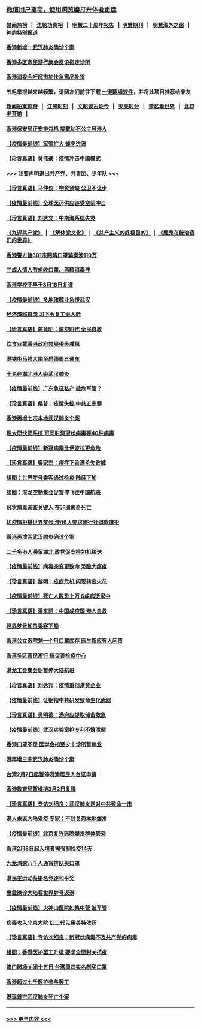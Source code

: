 ### [微信用户指南，使用浏览器打开体验更佳](https://github.com/gfw-breaker/banned-news1/blob/master/indexes/wechat-guide.md?t=0)
#### [禁闻热榜](热点新闻.md?t=0)  &nbsp;&nbsp;|&nbsp;&nbsp; [法轮功真相](https://github.com/gfw-breaker/truth/blob/master/README.md?t=0) &nbsp;&nbsp;|&nbsp;&nbsp; [明慧二十周年报告](https://github.com/gfw-breaker/mh-reports/blob/master/README.md?t=0) &nbsp;&nbsp;|&nbsp;&nbsp;[明慧期刊](https://github.com/gfw-breaker/mh-qikan) &nbsp;&nbsp;|&nbsp;&nbsp; [明慧海外之窗](https://github.com/gfw-breaker/mh-news/blob/master/README.md?t=0) &nbsp;&nbsp;|&nbsp;&nbsp; [神韵特别报道](https://github.com/gfw-breaker/mh-news/blob/master/shenyun.md?t=0)
#### [香港新增一武汉肺炎确诊个案](../pages/nsc415/n11874044.md?t=02171222) 
#### [香港多区市民游行集会反设指定诊所](../pages/nsc415/n11874017.md?t=02171222) 
#### [香港消委会吁超市加快急需品补货](../pages/nsc415/n11874003.md?t=02171222) 
#### 五毛举报越来越频繁，请网友们前往下载 [一键翻墙软件](https://github.com/gfw-breaker/ssr-accounts)，并将此项目推荐给亲友
#### [新闻拍案惊奇](https://github.com/gfw-breaker/banned-news1/blob/master/pages/link4.md) &nbsp;&nbsp;|&nbsp;&nbsp; [江峰时刻](https://github.com/gfw-breaker/banned-news1/blob/master/pages/link4.md) &nbsp;&nbsp;|&nbsp;&nbsp; [文昭谈古论今](https://github.com/gfw-breaker/banned-news1/blob/master/pages/link4.md) &nbsp;&nbsp;|&nbsp;&nbsp; [天亮时分](https://github.com/gfw-breaker/banned-news1/blob/master/pages/link4.md) &nbsp;&nbsp;|&nbsp;&nbsp; [萧茗看世界](https://github.com/gfw-breaker/banned-news1/blob/master/pages/link4.md) &nbsp;&nbsp;|&nbsp;&nbsp; [北京老茶馆](https://github.com/gfw-breaker/banned-news1/blob/master/pages/link4.md) &nbsp;&nbsp;|&nbsp;&nbsp; 
#### [香港保安局正安排包机 接载钻石公主号港人](../pages/nsc415/n11873932.md?t=02171222) 
#### [【疫情最前线】军管扩大 蝗灾进逼](../pages/nsc415/n11873780.md?t=02171222) 
#### [【珍言真语】黄伟豪：疫情冲击中国模式](../pages/nsc415/n11873482.md?t=02171222) 
#### [>>> 我要声明退出共产党、共青团、少年队 <<<](https://github.com/begood0513/goodnews/blob/master/quit/letter.md) 
#### [【珍言真语】马仲仪：物资紧缺 公卫不让步](../pages/nsc415/n11872315.md?t=02171222) 
#### [【疫情最前线】全球医药供应链受空前冲击](../pages/nsc415/n11869614.md?t=02171222) 
#### [【珍言真语】刘达文：中南海系统失灵](../pages/nsc415/n11869465.md?t=02171222) 
#### [《九评共产党》](https://github.com/begood0513/9ping.md/blob/master/README.md) &nbsp;|&nbsp; [《解体党文化》](../../../../jtdwh.md/blob/master/README.md)  &nbsp;|&nbsp; [《共产主义的终极目的》](../../../../gczydzjmd.md/blob/master/README.md) &nbsp;|&nbsp; [《魔鬼在统治我们的世界》](../../../../mgztzwmdsj.md/blob/master/README.md) 
#### [香港警方接301宗网购口罩骗案涉110万](../pages/nsc415/n11867572.md?t=02171222) 
#### [三成人情人节想收口罩、酒精消毒液](../pages/nsc415/n11867523.md?t=02171222) 
#### [香港学校不早于3月16日复课](../pages/nsc415/n11867498.md?t=02171222) 
#### [【疫情最前线】多地殡葬业急援武汉](../pages/nsc415/n11866914.md?t=02171222) 
#### [经济濒临崩溃 习下令复工无人听](../pages/nsc415/n11867269.md?t=02171222) 
#### [【珍言真语】陈竟明：瘟疫时代 全民自救](../pages/nsc415/n11866765.md?t=02171222) 
#### [饮食业冀香港政府领展带头减租](../pages/nsc415/n11864876.md?t=02171222) 
#### [港铁屯马线大围至启德周五通车](../pages/nsc415/n11864842.md?t=02171222) 
#### [十名在湖北港人染武汉肺炎](../pages/nsc415/n11864807.md?t=02171222) 
#### [【疫情最前线】广东急征私产 趁危军管？](../pages/nsc415/n11864205.md?t=02171222) 
#### [【珍言真语】桑普：疫情失控 中共五宗罪](../pages/nsc415/n11864157.md?t=02171222) 
#### [香港再增七宗本地武汉肺炎个案](../pages/nsc415/n11862405.md?t=02171222) 
#### [理大研快筛系统 可同时测冠状病毒等40种病毒](../pages/nsc415/n11862376.md?t=02171222) 
#### [【疫情最前线】新冠病毒比伊波拉更危险](../pages/nsc415/n11862199.md?t=02171222) 
#### [【珍言真语】梁家杰：疫症下香港沦失败城](../pages/nsc415/n11861588.md?t=02171222) 
#### [组图：世界梦号乘客通过检疫 陆续下船](../pages/nsc415/n11858302.md?t=02171222) 
#### [组图：港龙空勤集会促暂停飞往中国航班](../pages/nsc415/n11858190.md?t=02171222) 
#### [冠状病毒调查关键人 在非洲离奇死亡](../pages/nsc415/n11859798.md?t=02171222) 
#### [忧疫情拒搭世界梦号 港46人要求旅行社退款遭拒](../pages/nsc415/n11859849.md?t=02171222) 
#### [香港再增两武汉肺炎确诊个案](../pages/nsc415/n11859833.md?t=02171222) 
#### [二千多港人滞留湖北 政党促安排包机接送](../pages/nsc415/n11859831.md?t=02171222) 
#### [【疫情最前线】病毒突变更致命 恐酿大瘟疫](../pages/nsc415/n11859604.md?t=02171222) 
#### [【珍言真语】黎明：疫症危机 闪现转变火花](../pages/nsc415/n11859199.md?t=02171222) 
#### [【疫情最前线】死亡人数恐上万 6成病逝家中](../pages/nsc415/n11856687.md?t=02171222) 
#### [【珍言真语】潘东凯：中国成疫国 港人自救](../pages/nsc415/n11856962.md?t=02171222) 
#### [世界梦号船员乘客下船](../pages/nsc415/n11856883.md?t=02171222) 
#### [香港公立医院剩一个月口罩库存 医生指应有人问责](../pages/nsc415/n11856875.md?t=02171222) 
#### [香港多区市民游行 抗议设检疫中心](../pages/nsc415/n11856866.md?t=02171222) 
#### [港龙工会集会促暂停大陆航班](../pages/nsc415/n11856840.md?t=02171222) 
#### [【珍言真语】刘达邦：疫情重创港资企业](../pages/nsc415/n11854274.md?t=02171222) 
#### [【疫情最前线】证据指中共研发致命生化武器](../pages/nsc415/n11853087.md?t=02171222) 
#### [【珍言真语】吴明德：港府应提取储备救急](../pages/nsc415/n11852734.md?t=02171222) 
#### [【疫情最前线】武汉实验室抢专利不慎泄密](../pages/nsc415/n11850310.md?t=02171222) 
#### [香港口罩不足 医学会指至少十诊所暂停业](../pages/nsc415/n11850301.md?t=02171222) 
#### [港再增三宗武汉肺炎确诊个案](../pages/nsc415/n11850328.md?t=02171222) 
#### [台湾2月7日起暂停港澳居民入台证申请](../pages/nsc415/n11850304.md?t=02171222) 
#### [香港教育局暂维持3月2日复课](../pages/nsc415/n11850260.md?t=02171222) 
#### [【珍言真语】专访刘细良：武汉肺炎是对中共致命一击](../pages/nsc415/n11849934.md?t=02171222) 
#### [港人未返大陆染疫 专家：不封关恐本地爆发](../pages/nsc415/n11848021.md?t=02171222) 
#### [【疫情最前线】北京复兴医院爆发群体感染](../pages/nsc415/n11847626.md?t=02171222) 
#### [香港2月8日起入境者需强制检疫14天](../pages/nsc415/n11847658.md?t=02171222) 
#### [九龙湾逾八千人通宵排队买口罩](../pages/nsc415/n11847647.md?t=02171222) 
#### [港民主运动获提名竞逐和平奖](../pages/nsc415/n11847633.md?t=02171222) 
#### [曾载确诊大陆客世界梦号返港](../pages/nsc415/n11847608.md?t=02171222) 
#### [【疫情最前线】火神山医院如集中营 被军管](../pages/nsc415/n11847524.md?t=02171222) 
#### [病毒攻入北京大院 红二代先用美特效药](../pages/nsc415/n11847427.md?t=02171222) 
#### [【珍言真语】专访刘细良：新冠状病毒不及共产党的病毒](../pages/nsc415/n11847164.md?t=02171222) 
#### [组图：香港医护罢工升级 要求全面封关抗疫](../pages/nsc415/n11844107.md?t=02171222) 
#### [澳门赌场关闭十五日 台湾周四实名制买口罩](../pages/nsc415/n11845083.md?t=02171222) 
#### [香港超过七千医护参与罢工](../pages/nsc415/n11845051.md?t=02171222) 
#### [港现首宗武汉肺炎死亡个案](../pages/nsc415/n11844998.md?t=02171222) 

----
#### [ >>> 更早内容 <<< ](../indexes/nsc415-earlier.md)
